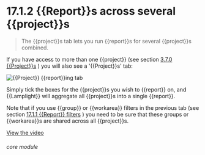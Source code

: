 # 17.1.2    {{Report}}s across several {{project}}s

> The {{project}}s tab lets you run {{report}}s for several {{project}}s combined. 

If you have access to more than one {{project}} (see section [3.7.0  {{Project}}s](/help/index/v/{{version}}/p/3.7.0) ) you will also see a '{{Project}}s' tab:

![{{Project}} {{report}}ing tab]({{imgpath}}128a.png)

Simply tick the boxes for the {{project}}s you wish to {{report}} on, and {{Lamplight}} will aggregate all {{project}}s into a single {{report}}.

Note that if you use {{group}} or {{workarea}} filters in the previous tab (see section [17.1.1  {{Report}} filters](/help/index/v/{{version}}/p/17.1.1) ) you need to be sure that these groups or {{workarea}}s are shared across all {{project}}s. 

[View the video](/help/video/id/35)
###### core module

